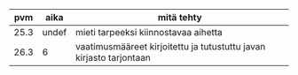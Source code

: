 pvm|aika|mitä tehty
---|----|----------
25.3|undef|mieti tarpeeksi kiinnostavaa aihetta
26.3|6|vaatimusmääreet kirjoitettu ja tutustuttu javan kirjasto tarjontaan
